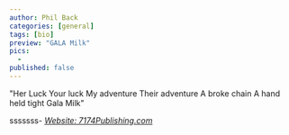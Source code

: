 ```yaml
---
author: Phil Back
categories: [general]
tags: [bio]
preview: "GALA Milk"
pics:
  -  
published: false
---
```

<div class="text-content text-lg">
<!-- <p class="text-center text-muted text-sm"><img src="/assets/img/bio-kim-fung-wong-02.jpg" alt="Kim Fung Wong - ThreeZero" class="img-fluid mb-2"><br>Photo of TP Louise by XXXX. ThreeZero logo © ThreeZero 2019</p> -->
<p></p>

<p>"Her Luck Your luck My adventure Their adventure A broke chain A hand held tight Gala Milk" 

<div class="blockquote">
<p>sssssss<cite>- <a href="https://7174publishing.com/new-page-57174" target="_blank">Website: 7174Publishing.com</a></cite></p>
</div>
</div>

<!-- <div class="blockquote">
<p>In Shibari, the model is the canvas, the rope is the paint and brush, and the rigger is the rope artist.<cite>- <a href="http://www.artofcontemporaryshibari.com/?page_id=29" target="_blank">ArtofContemporaryShibari.com</a></cite></p>
</div> -->



<!-- <h3>Explore the World of Isobelle Pascha toys</h3> -->
<!-- <ul>
    <li><a href="/search/?s=pascha">View All Isobelle Pascha-related Toys</a></li>

</ul> -->

<!-- <h3>Books by TP Louise</h3> -->
<!-- <ul>
    <li></li>
    <li></li>
    <li>Duostar Racers 1 (IDW Publishing)</li>
</ul> -->


<!-- <h3>Follow TP Louise's Work Online</h3> -->
<!-- <ul>
    <li><a href="https://www.amazon.com/T.P.-Louise/e/B0034Q9LHU/ref=dp_byline_cont_pop_ebooks_1" target="_blank">TP Louise on Amazon.com</a></li>
    <li><a href="https://www.instagram.com/tplouise" target="_blank">@TPLouise on Instagram</a></li>
    <li><a href="https://www.comixology.com/T-P-Louise/comics-creator/151239/" target="_blank">TP Louise on Comixology</a></li>
    <li><a href="http://www.twitter.com/@tplouise/" target="_blank">TP Louise on Twitter</a></li>
</ul> -->

